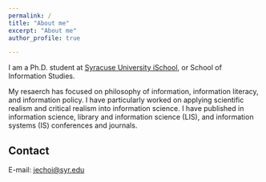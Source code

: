 ```yaml
---
permalink: /
title: "About me"
excerpt: "About me"
author_profile: true

---
```


I am a Ph.D. student at [Syracuse University iSchool]([https://ischool.syr.edu/jeongbae-choi/), or School of Information Studies.

My resaerch has focused on philosophy of information, information literacy, and information policy. I have particularly worked on applying scientific realism and critical realism into information science. I have published in information science, library and information science (LIS), and information systems (IS) conferences and journals.


Contact
------
E-mail: [jechoi@syr.edu](mailto:jechoi@syr.edu)
